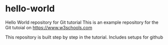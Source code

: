 # hello-world
Hello World repository for Git tutorial
This is an example repository for the Git tutoial on https://www.w3schools.com

This repository is built step by step in the tutorial.
Includes setups for github
